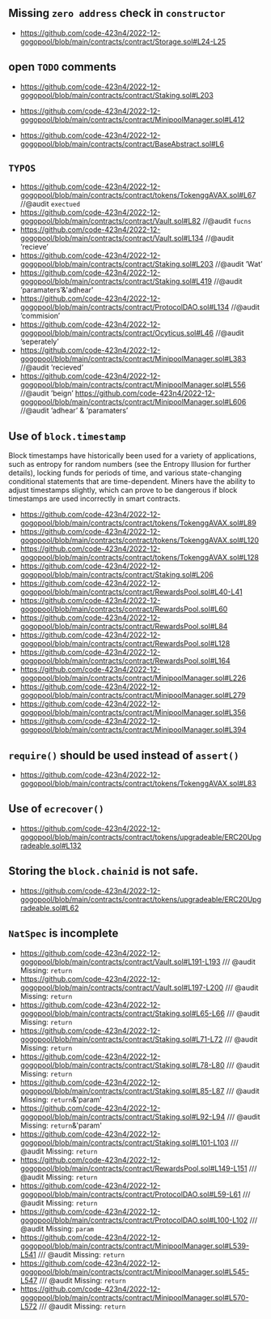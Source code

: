 ## Missing `zero address` check in `constructor`

* https://github.com/code-423n4/2022-12-gogopool/blob/main/contracts/contract/Storage.sol#L24-L25



## open `TODO` comments

* https://github.com/code-423n4/2022-12-gogopool/blob/main/contracts/contract/Staking.sol#L203

* https://github.com/code-423n4/2022-12-gogopool/blob/main/contracts/contract/MinipoolManager.sol#L412

* https://github.com/code-423n4/2022-12-gogopool/blob/main/contracts/contract/BaseAbstract.sol#L6




## `TYPOS`

* https://github.com/code-423n4/2022-12-gogopool/blob/main/contracts/contract/tokens/TokenggAVAX.sol#L67
//@audit `exectued`
* https://github.com/code-423n4/2022-12-gogopool/blob/main/contracts/contract/Vault.sol#L82
//@audit `fucns`
* https://github.com/code-423n4/2022-12-gogopool/blob/main/contracts/contract/Vault.sol#L134
//@audit ’recieve’
* https://github.com/code-423n4/2022-12-gogopool/blob/main/contracts/contract/Staking.sol#L203
//@audit ’Wat’
* https://github.com/code-423n4/2022-12-gogopool/blob/main/contracts/contract/Staking.sol#L419
//@audit ’paramaters’&'adhear'
* https://github.com/code-423n4/2022-12-gogopool/blob/main/contracts/contract/ProtocolDAO.sol#L134
//@audit ’commision’
* https://github.com/code-423n4/2022-12-gogopool/blob/main/contracts/contract/Ocyticus.sol#L46
//@audit ’seperately’
* https://github.com/code-423n4/2022-12-gogopool/blob/main/contracts/contract/MinipoolManager.sol#L383
//@audit ’recieved’
* https://github.com/code-423n4/2022-12-gogopool/blob/main/contracts/contract/MinipoolManager.sol#L556
//@audit ’beign’
https://github.com/code-423n4/2022-12-gogopool/blob/main/contracts/contract/MinipoolManager.sol#L606
//@audit ’adhear’ & ‘paramaters’



## Use of `block.timestamp`

Block timestamps have historically been used for a variety of applications, such as entropy for random numbers (see the Entropy Illusion for further details), locking funds for periods of time, and various state-changing conditional statements that are time-dependent. Miners have the ability to adjust timestamps slightly, which can prove to be dangerous if block timestamps are used incorrectly in smart contracts.


* https://github.com/code-423n4/2022-12-gogopool/blob/main/contracts/contract/tokens/TokenggAVAX.sol#L89
* https://github.com/code-423n4/2022-12-gogopool/blob/main/contracts/contract/tokens/TokenggAVAX.sol#L120
* https://github.com/code-423n4/2022-12-gogopool/blob/main/contracts/contract/tokens/TokenggAVAX.sol#L128
* https://github.com/code-423n4/2022-12-gogopool/blob/main/contracts/contract/Staking.sol#L206
* https://github.com/code-423n4/2022-12-gogopool/blob/main/contracts/contract/RewardsPool.sol#L40-L41
* https://github.com/code-423n4/2022-12-gogopool/blob/main/contracts/contract/RewardsPool.sol#L60
* https://github.com/code-423n4/2022-12-gogopool/blob/main/contracts/contract/RewardsPool.sol#L84
* https://github.com/code-423n4/2022-12-gogopool/blob/main/contracts/contract/RewardsPool.sol#L128
* https://github.com/code-423n4/2022-12-gogopool/blob/main/contracts/contract/RewardsPool.sol#L164
* https://github.com/code-423n4/2022-12-gogopool/blob/main/contracts/contract/MinipoolManager.sol#L226
* https://github.com/code-423n4/2022-12-gogopool/blob/main/contracts/contract/MinipoolManager.sol#L279
* https://github.com/code-423n4/2022-12-gogopool/blob/main/contracts/contract/MinipoolManager.sol#L356
* https://github.com/code-423n4/2022-12-gogopool/blob/main/contracts/contract/MinipoolManager.sol#L394

## `require()` should be used instead of `assert()`

* https://github.com/code-423n4/2022-12-gogopool/blob/main/contracts/contract/tokens/TokenggAVAX.sol#L83


## Use of `ecrecover()`

* https://github.com/code-423n4/2022-12-gogopool/blob/main/contracts/contract/tokens/upgradeable/ERC20Upgradeable.sol#L132


## Storing the `block.chainid` is not safe. 


* https://github.com/code-423n4/2022-12-gogopool/blob/main/contracts/contract/tokens/upgradeable/ERC20Upgradeable.sol#L62





## `NatSpec` is incomplete

* https://github.com/code-423n4/2022-12-gogopool/blob/main/contracts/contract/Vault.sol#L191-L193 
   /// @audit Missing: `return`
* https://github.com/code-423n4/2022-12-gogopool/blob/main/contracts/contract/Vault.sol#L197-L200
   /// @audit Missing: `return`
* https://github.com/code-423n4/2022-12-gogopool/blob/main/contracts/contract/Staking.sol#L65-L66
   /// @audit Missing: `return`
* https://github.com/code-423n4/2022-12-gogopool/blob/main/contracts/contract/Staking.sol#L71-L72
   /// @audit Missing: `return`
* https://github.com/code-423n4/2022-12-gogopool/blob/main/contracts/contract/Staking.sol#L78-L80
   /// @audit Missing: `return`
* https://github.com/code-423n4/2022-12-gogopool/blob/main/contracts/contract/Staking.sol#L85-L87
   /// @audit Missing: `return`&'param'
* https://github.com/code-423n4/2022-12-gogopool/blob/main/contracts/contract/Staking.sol#L92-L94
   /// @audit Missing: `return`&'param'
* https://github.com/code-423n4/2022-12-gogopool/blob/main/contracts/contract/Staking.sol#L101-L103
   /// @audit Missing: `return`
* https://github.com/code-423n4/2022-12-gogopool/blob/main/contracts/contract/RewardsPool.sol#L149-L151
   /// @audit Missing: `return`
* https://github.com/code-423n4/2022-12-gogopool/blob/main/contracts/contract/ProtocolDAO.sol#L59-L61
   /// @audit Missing: `return`
* https://github.com/code-423n4/2022-12-gogopool/blob/main/contracts/contract/ProtocolDAO.sol#L100-L102
   /// @audit Missing: `param`
* https://github.com/code-423n4/2022-12-gogopool/blob/main/contracts/contract/MinipoolManager.sol#L539-L541
   /// @audit Missing: `return`
* https://github.com/code-423n4/2022-12-gogopool/blob/main/contracts/contract/MinipoolManager.sol#L545-L547
   /// @audit Missing: `return`
* https://github.com/code-423n4/2022-12-gogopool/blob/main/contracts/contract/MinipoolManager.sol#L570-L572
   /// @audit Missing: `return`
